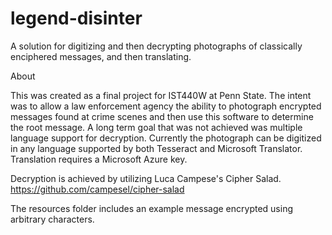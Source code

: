 # legend-disinter
A solution for digitizing and then decrypting photographs of classically enciphered messages, and then translating.

About

This was created as a final project for IST440W at Penn State. The intent was to allow a law enforcement agency the ability to photograph encrypted messages found at crime scenes and then use this software to determine the root message. A long term goal that was not achieved was multiple language support for decryption. Currently the photograph can be digitized in any language supported by both Tesseract and Microsoft Translator. Translation requires a Microsoft Azure key.

Decryption is achieved by utilizing Luca Campese's Cipher Salad. https://github.com/campesel/cipher-salad

The resources folder includes an example message encrypted using arbitrary characters.
